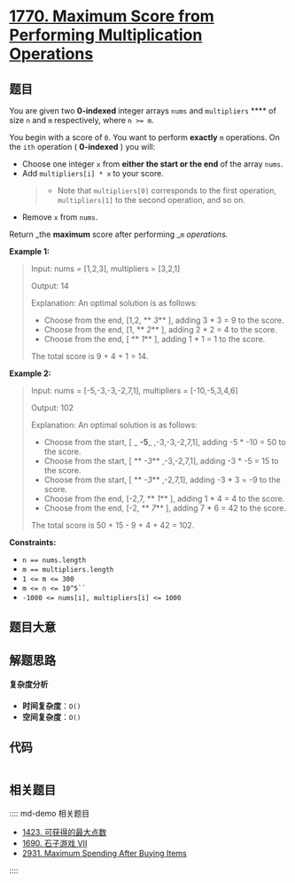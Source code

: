 # [1770. Maximum Score from Performing Multiplication Operations](https://leetcode.com/problems/maximum-score-from-performing-multiplication-operations/)

## 题目

You are given two **0-indexed** integer arrays `nums` and `multipliers` \*\*\*\*
of size `n` and `m` respectively, where `n >= m`.

You begin with a score of `0`. You want to perform **exactly** `m` operations.
On the `ith` operation ( **0-indexed** ) you will:

- Choose one integer `x` from **either the start or the end** of the array `nums`.
- Add `multipliers[i] * x` to your score.
  > - Note that `multipliers[0]` corresponds to the first operation, `multipliers[1]` to the second operation, and so on.
- Remove `x` from `nums`.

Return _the **maximum** score after performing _`m` _operations._

**Example 1:**

> Input: nums = [1,2,3], multipliers = [3,2,1]
>
> Output: 14
>
> Explanation: An optimal solution is as follows:
>
> - Choose from the end, [1,2, ** _3_** ], adding 3 \* 3 = 9 to the score.
> - Choose from the end, [1, ** _2_** ], adding 2 \* 2 = 4 to the score.
> - Choose from the end, [ ** _1_** ], adding 1 \* 1 = 1 to the score.
>
> The total score is 9 + 4 + 1 = 14.

**Example 2:**

> Input: nums = [-5,-3,-3,-2,7,1], multipliers = [-10,-5,3,4,6]
>
> Output: 102
>
> Explanation: An optimal solution is as follows:
>
> - Choose from the start, [ _ **-5**_ ,-3,-3,-2,7,1], adding -5 \* -10 = 50 to the score.
> - Choose from the start, [ ** _-3_** ,-3,-2,7,1], adding -3 \* -5 = 15 to the score.
> - Choose from the start, [ ** _-3_** ,-2,7,1], adding -3 \* 3 = -9 to the score.
> - Choose from the end, [-2,7, ** _1_** ], adding 1 \* 4 = 4 to the score.
> - Choose from the end, [-2, ** _7_** ], adding 7 \* 6 = 42 to the score.
>
> The total score is 50 + 15 - 9 + 4 + 42 = 102.

**Constraints:**

- `n == nums.length`
- `m == multipliers.length`
- `1 <= m <= 300`
- ` m <= n <= 10^5``  `
- `-1000 <= nums[i], multipliers[i] <= 1000`

## 题目大意

## 解题思路

#### 复杂度分析

- **时间复杂度**：`O()`
- **空间复杂度**：`O()`

## 代码

```javascript

```

## 相关题目

:::: md-demo 相关题目

- [1423. 可获得的最大点数](https://leetcode.com/problems/maximum-points-you-can-obtain-from-cards)
- [1690. 石子游戏 VII](https://leetcode.com/problems/stone-game-vii)
- [2931. Maximum Spending After Buying Items](https://leetcode.com/problems/maximum-spending-after-buying-items)

::::
